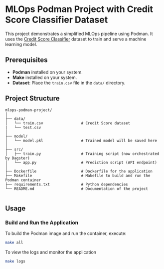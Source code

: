 # MLOps Podman Project with Credit Score Classifier Dataset

This project demonstrates a simplified MLOps pipeline using Podman. It uses the [Credit Score Classifier](https://www.kaggle.com/datasets/parisrohan/credit-score-classification?select=test.csv) dataset to train and serve a machine learning model.

## Prerequisites

- **Podman** installed on your system.
- **Make** installed on your system.
- **Dataset**: Place the `train.csv` file in the `data/` directory.

## Project Structure

```text-file
mlops-podman-project/
│
├── data/
│   └── train.csv                 # Credit Score dataset
|   └── test.csv
│
├── model/
│   └── model.pkl                 # Trained model will be saved here
│
├── src/
│   ├── train.py                  # Training script (now orchestrated by Dagster)
│   └── app.py                    # Prediction script (API endpoint)
│
├── Dockerfile                    # Dockerfile for the application
├── Makefile                      # Makefile to build and run the Podman container
├── requirements.txt              # Python dependencies
└── README.md                     # Documentation of the project


```



## Usage

### Build and Run the Application

To build the Podman image and run the container, execute:

```bash
make all
```

To view the logs and monitor the application

```bash
make logs
```